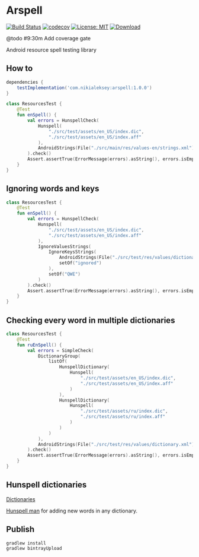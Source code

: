 # Arspell

[![Build Status](https://travis-ci.org/nikialeksey/arspell.svg?branch=master)](https://travis-ci.org/nikialeksey/arspell)
[![codecov](https://codecov.io/gh/nikialeksey/arspell/branch/master/graph/badge.svg)](https://codecov.io/gh/nikialeksey/arspell)
[![License: MIT](https://img.shields.io/badge/License-MIT-yellow.svg)](https://github.com/nikialeksey/arspell/blob/master/LICENSE)
[![Download](https://api.bintray.com/packages/nikialeksey/android/arspell/images/download.svg)](https://bintray.com/nikialeksey/android/arspell/_latestVersion)

@todo #9:30m Add coverage gate

Android resource spell testing library

## How to
```gradle
dependencies {
    testImplementation('com.nikialeksey:arspell:1.0.0')
}
```

```kotlin
class ResourcesTest {
    @Test
    fun enSpell() {
        val errors = HunspellCheck(
            Hunspell(
                "./src/test/assets/en_US/index.dic",
                "./src/test/assets/en_US/index.aff"
            ),
            AndroidStrings(File("./src/main/res/values-en/strings.xml"))
        ).check()
        Assert.assertTrue(ErrorMessage(errors).asString(), errors.isEmpty())
    }
}
```

## Ignoring words and keys
```kotlin
class ResourcesTest {
    @Test
    fun enSpell() {
        val errors = HunspellCheck(
            Hunspell(
                "./src/test/assets/en_US/index.dic",
                "./src/test/assets/en_US/index.aff"
            ),
            IgnoreValuesStrings(
                IgnoreKeysStrings(
                    AndroidStrings(File("./src/test/res/values/dictionary.xml")),
                    setOf("ignored")
                ),
                setOf("QWE")
            )
        ).check()
        Assert.assertTrue(ErrorMessage(errors).asString(), errors.isEmpty())
    }
}
```

## Checking every word in multiple dictionaries
```kotlin
class ResourcesTest {
    @Test
    fun ruEnSpell() {
        val errors = SimpleCheck(
            DictionaryGroup(
                listOf(
                    HunspellDictionary(
                        Hunspell(
                            "./src/test/assets/en_US/index.dic",
                            "./src/test/assets/en_US/index.aff"
                        )
                    ),
                    HunspellDictionary(
                        Hunspell(
                            "./src/test/assets/ru/index.dic",
                            "./src/test/assets/ru/index.aff"
                        )
                    )
                )
            ),
            AndroidStrings(File("./src/test/res/values/dictionary.xml"))
        ).check()
        Assert.assertTrue(ErrorMessage(errors).asString(), errors.isEmpty())
    }
}
```

## Hunspell dictionaries

[Dictionaries](https://github.com/wooorm/dictionaries)

[Hunspell man](https://www.systutorials.com/docs/linux/man/4-hunspell/) for adding new words in any dictionary.

## Publish
```bash
gradlew install
gradlew bintrayUpload
```